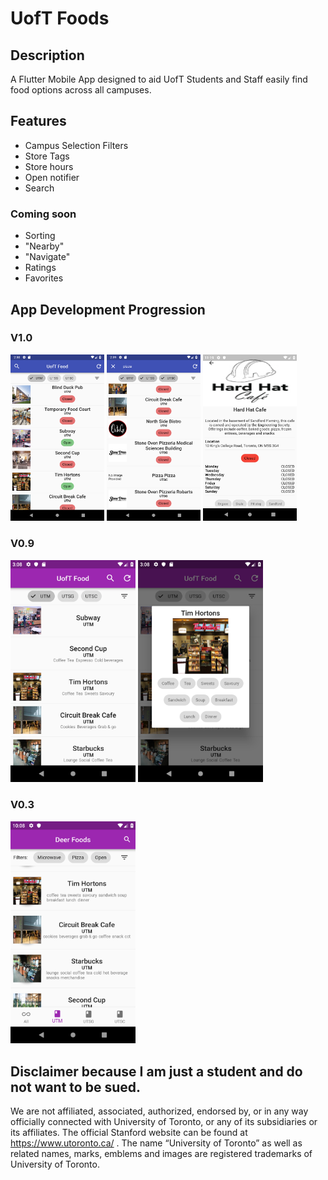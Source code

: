 # UofT Foods

## Description
A Flutter Mobile App designed to aid UofT Students and Staff easily find food options across all campuses.

## Features
- Campus Selection Filters
- Store Tags
- Store hours
- Open notifier
- Search

### Coming soon
- Sorting
- "Nearby"
- "Navigate"
- Ratings
- Favorites 

## App Development Progression
### V1.0
<img src="DevLog/Screenshot_1552761023.png" width = 150> <img src="DevLog/Screenshot_1552761542.png" width = 150> <img src="DevLog/Screenshot_1552706341.png" width = 150> 
### V0.9 
<img src="DevLog/2019-02-22two.png" width="200">
<img src="DevLog/2019-02-22one.png" width="200">

### V0.3
<img src="DevLog/2019-02-08.png" width="200">

## Disclaimer because I am just a student and do not want to be sued.
We are not affiliated, associated, authorized, endorsed by, or in any way officially connected with University of Toronto, or any of its subsidiaries or its affiliates. The official Stanford website can be found at https://www.utoronto.ca/ . The name “University of Toronto” as well as related names, marks, emblems and images are registered trademarks of University of Toronto. 
